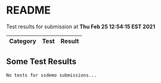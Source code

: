 # README

Test results for submission at **Thu Feb 25 12:54:15 EST 2021**

Category | Test | Result
---------|------|-------


## Some Test Results
```
No tests for ssdemo submissions...
```



